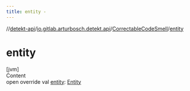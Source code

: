 ```yaml
---
title: entity -
---
```

//[detekt-api](../../index.md)/[io.gitlab.arturbosch.detekt.api](../index.md)/[CorrectableCodeSmell](index.md)/[entity](entity.md)



# entity  
[jvm]  
Content  
open override val [entity](entity.md): [Entity](../-entity/index.md)  



